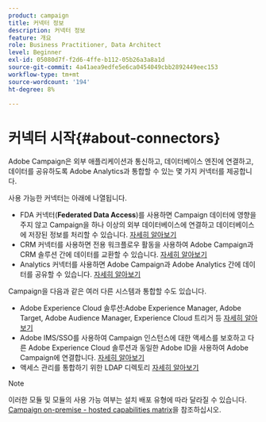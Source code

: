```yaml
---
product: campaign
title: 커넥터 정보
description: 커넥터 정보
feature: 개요
role: Business Practitioner, Data Architect
level: Beginner
exl-id: 05080d7f-f2d6-4ffe-b112-05b26a3a8a1d
source-git-commit: 4a41aea9edfe5e6ca0454049cbb2892449eec153
workflow-type: tm+mt
source-wordcount: '194'
ht-degree: 8%

---
```


# 커넥터 시작{#about-connectors}

Adobe Campaign은 외부 애플리케이션과 통신하고, 데이터베이스 엔진에 연결하고, 데이터를 공유하도록 Adobe Analytics과 통합할 수 있는 몇 가지 커넥터를 제공합니다.

사용 가능한 커넥터는 아래에 나열됩니다.

* FDA 커넥터(**Federated Data Access**)를 사용하면 Campaign 데이터에 영향을 주지 않고 Campaign을 하나 이상의 외부 데이터베이스에 연결하고 데이터베이스에 저장된 정보를 처리할 수 있습니다. [자세히 알아보기](../../installation/using/about-fda.md)
* CRM 커넥터를 사용하면 전용 워크플로우 활동을 사용하여 Adobe Campaign과 CRM 솔루션 간에 데이터를 교환할 수 있습니다. [자세히 알아보기](../../platform/using/crm-connectors.md)
* Analytics 커넥터를 사용하면 Adobe Campaign과 Adobe Analytics 간에 데이터를 공유할 수 있습니다. [자세히 알아보기](../../platform/using/adobe-analytics-connector.md)

Campaign을 다음과 같은 여러 다른 시스템과 통합할 수도 있습니다.

* Adobe Experience Cloud 솔루션:Adobe Experience Manager, Adobe Target, Adobe Audience Manager, Experience Cloud 트리거 등 [자세히 알아보기](../../integrations/using/about-campaign-integrations.md)
* Adobe IMS/SSO를 사용하여 Campaign 인스턴스에 대한 액세스를 보호하고 다른 Adobe Experience Cloud 솔루션과 동일한 Adobe ID을 사용하여 Adobe Campaign에 연결합니다. [자세히 알아보기](../../integrations/using/about-adobe-id.md)
* 액세스 관리를 통합하기 위한 LDAP 디렉토리 [자세히 알아보기](../../installation/using/connecting-through-ldap.md)

>[!NOTE]
>
>이러한 모듈 및 모듈의 사용 가능 여부는 설치 배포 유형에 따라 달라질 수 있습니다. [Campaign on-premise - hosted capabilities matrix](../../installation/using/capability-matrix.md)을 참조하십시오.
